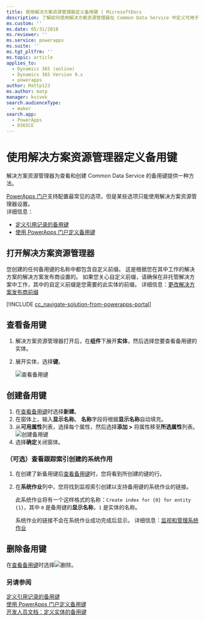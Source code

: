 ```yaml
---
title: 使用解决方案资源管理器定义备用键 | MicrosoftDocs
description: 了解如何使用解决方案资源管理器在 Common Data Service 中定义可用于引用记录的备用键
ms.custom: ''
ms.date: 05/31/2018
ms.reviewer: ''
ms.service: powerapps
ms.suite: ''
ms.tgt_pltfrm: ''
ms.topic: article
applies_to:
  - Dynamics 365 (online)
  - Dynamics 365 Version 9.x
  - powerapps
author: Mattp123
ms.author: matp
manager: kvivek
search.audienceType:
  - maker
search.app:
  - PowerApps
  - D365CE
---
```

# <a name="define-alternate-keys-using-solution-explorer"></a>使用解决方案资源管理器定义备用键

解决方案资源管理器为查看和创建 Common Data Service 的备用键提供一种方法。

[PowerApps 门户](https://web.powerapps.com/?utm_source=padocs&utm_medium=linkinadoc&utm_campaign=referralsfromdoc)支持配置最常见的选项，但是某些选项只能使用解决方案资源管理器设置。 <br />详细信息： 
- [定义引用记录的备用键](define-alternate-keys-reference-records.md)<br />
- [使用 PowerApps 门户定义备用键](define-alternate-keys-portal.md)

## <a name="open-solution-explorer"></a>打开解决方案资源管理器

您创建的任何备用键的名称中都包含自定义前缀。 这是根据您在其中工作的解决方案的解决方案发布商设置的。 如果您关心自定义前缀，请确保在非托管解决方案中工作，其中的自定义前缀是您需要的此实体的前缀。 详细信息：[更改解决方案发布商前缀](change-solution-publisher-prefix.md) 

[!INCLUDE [cc_navigate-solution-from-powerapps-portal](../../includes/cc_navigate-solution-from-powerapps-portal.md)]

## <a name="view-alternate-keys"></a>查看备用键

1. 解决方案资源管理器打开后，在**组件**下展开**实体**，然后选择您要查看备用键的实体。
2. 展开实体，选择**键**。

    ![查看备用键](media/view-alternate-keys-solution-explorer.png)

## <a name="create-an-alternate-key"></a>创建备用键

1. 在[查看备用键](#view-alternate-keys)时选择**新建**。
1. 在窗体上，输入**显示名称**。 **名称**字段将根据**显示名称**自动填充。 
2. 从**可用属性**列表，选择每个属性，然后选择**添加 >** 将属性移至**所选属性**列表。
    ![创建备用键](media/create-alternate-key-solution-explorer.png)
1. 选择**确定**关闭窗体。

### <a name="optional-view-the-system-job-tracking-creation-of-indexes"></a>（可选）查看跟踪索引创建的系统作用
1. 在创建了新备用键后[查看备用键](#view-alternate-keys)时，您将看到所创建的键的行。
2. 在**系统作业**列中，您将找到监视索引创建以支持备用键的系统作业的链接。 
    
    此系统作业将有一个这样格式的名称：`Create index for {0} for entity {1}`，其中 `0` 是备用键的**显示名称**，`1` 是实体的名称。

    系统作业的链接不会在系统作业成功完成后显示。 详细信息：[监视和管理系统作业](/dynamics365/customer-engagement/admin/monitor-manage-system-jobs)


## <a name="delete-an-alternate-key"></a>删除备用键

在[查看备用键](#view-alternate-keys)时选择![删除](media/delete.gif)。

### <a name="see-also"></a>另请参阅

[定义引用记录的备用键](define-alternate-keys-reference-records.md)<br />
[使用 PowerApps 门户定义备用键](define-alternate-keys-portal.md)<br />
[开发人员文档：定义实体的备用键](/dynamics365/customer-engagement/developer/define-alternate-keys-entity)
